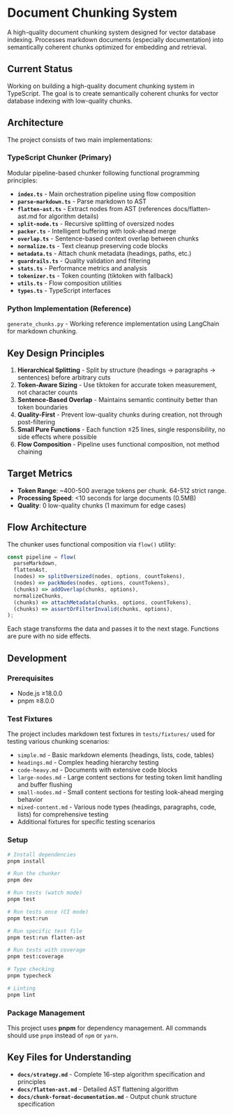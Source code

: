 # Document Chunking System

A high-quality document chunking system designed for vector database indexing. Processes markdown documents (especially documentation) into semantically coherent chunks optimized for embedding and retrieval.

## Current Status
Working on building a high-quality document chunking system in TypeScript. The goal is to create semantically coherent chunks for vector database indexing with low-quality chunks.

## Architecture

The project consists of two main implementations:

### TypeScript Chunker (Primary)
Modular pipeline-based chunker following functional programming principles:

- **`index.ts`** - Main orchestration pipeline using flow composition
- **`parse-markdown.ts`** - Parse markdown to AST
- **`flatten-ast.ts`** - Extract nodes from AST (references docs/flatten-ast.md for algorithm details)
- **`split-node.ts`** - Recursive splitting of oversized nodes
- **`packer.ts`** - Intelligent buffering with look-ahead merge
- **`overlap.ts`** - Sentence-based context overlap between chunks
- **`normalize.ts`** - Text cleanup preserving code blocks
- **`metadata.ts`** - Attach chunk metadata (headings, paths, etc.)
- **`guardrails.ts`** - Quality validation and filtering
- **`stats.ts`** - Performance metrics and analysis
- **`tokenizer.ts`** - Token counting (tiktoken with fallback)
- **`utils.ts`** - Flow composition utilities
- **`types.ts`** - TypeScript interfaces

### Python Implementation (Reference)
`generate_chunks.py` - Working reference implementation using LangChain for markdown chunking.

## Key Design Principles

1. **Hierarchical Splitting** - Split by structure (headings → paragraphs → sentences) before arbitrary cuts
2. **Token-Aware Sizing** - Use tiktoken for accurate token measurement, not character counts
3. **Sentence-Based Overlap** - Maintains semantic continuity better than token boundaries
4. **Quality-First** - Prevent low-quality chunks during creation, not through post-filtering
5. **Small Pure Functions** - Each function ≤25 lines, single responsibility, no side effects where possible
6. **Flow Composition** - Pipeline uses functional composition, not method chaining

## Target Metrics

- **Token Range**: ~400-500 average tokens per chunk. 64-512 strict range.
- **Processing Speed**: <10 seconds for large documents (0.5MB)
- **Quality**: 0 low-quality chunks (1 maximum for edge cases)

## Flow Architecture

The chunker uses functional composition via `flow()` utility:
```typescript
const pipeline = flow(
  parseMarkdown,
  flattenAst,
  (nodes) => splitOversized(nodes, options, countTokens),
  (nodes) => packNodes(nodes, options, countTokens),
  (chunks) => addOverlap(chunks, options),
  normalizeChunks,
  (chunks) => attachMetadata(chunks, options, countTokens),
  (chunks) => assertOrFilterInvalid(chunks, options),
);
```

Each stage transforms the data and passes it to the next stage. Functions are pure with no side effects.

## Development

### Prerequisites
- Node.js ≥18.0.0
- pnpm ≥8.0.0

### Test Fixtures
The project includes markdown test fixtures in `tests/fixtures/` used for testing various chunking scenarios:
- `simple.md` - Basic markdown elements (headings, lists, code, tables)
- `headings.md` - Complex heading hierarchy testing
- `code-heavy.md` - Documents with extensive code blocks
- `large-nodes.md` - Large content sections for testing token limit handling and buffer flushing
- `small-nodes.md` - Small content sections for testing look-ahead merging behavior
- `mixed-content.md` - Various node types (headings, paragraphs, code, lists) for comprehensive testing
- Additional fixtures for specific testing scenarios

### Setup
```bash
# Install dependencies
pnpm install

# Run the chunker
pnpm dev

# Run tests (watch mode)
pnpm test

# Run tests once (CI mode)
pnpm test:run

# Run specific test file
pnpm test:run flatten-ast

# Run tests with coverage
pnpm test:coverage

# Type checking
pnpm typecheck

# Linting
pnpm lint
```

### Package Management
This project uses **pnpm** for dependency management. All commands should use `pnpm` instead of `npm` or `yarn`.

## Key Files for Understanding

- **`docs/strategy.md`** - Complete 16-step algorithm specification and principles
- **`docs/flatten-ast.md`** - Detailed AST flattening algorithm
- **`docs/chunk-format-documentation.md`** - Output chunk structure specification

